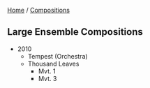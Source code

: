 [Home](../..) / [Compositions](..)

## Large Ensemble Compositions

* 2010
  * Tempest (Orchestra)
  * Thousand Leaves
    * Mvt. 1
    * Mvt. 3
